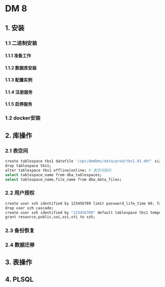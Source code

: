 # DM 8

## 1. 安装

### 1.1 二进制安装

#### 1.1.1 准备工作


#### 1.1.2 数据库安装

#### 1.1.3 配置实例

#### 1.1.4 注册服务

#### 1.1.5 启停服务

### 1.2 docker安装

## 2. 库操作

### 2.1 表空间

```bash
create tablespace tbs1 datafile '/opt/dmdbms/data/prod/tbs1_01.dbf' size 128 autoextend on next 4 maxsize 2048; # 初始大小128m，每次自动扩充4m，最大尺寸2g
drop tablespace tbs1; 
alter tablespace tbs1 offline|online; # 表空间脱机
select tablespace_name from dba_tablespaces;
select tablespace_name,file_name from dba_data_files;
```    

### 2.2 用户授权

```bash
create user xzh identified by 123456789 limit password_life_time 60, failed_login_attemps 5, password_lock_time 5;
drop user xzh cascade;
create user xzh identified by "123456789" default tablespace tbs1 temporary tablespace temp_tbs1;
grant resource,public,soi,svi,vti to xzh;
```

### 2.3 备份恢复

### 2.4 数据迁移

## 3. 表操作

## 4. PLSQL

